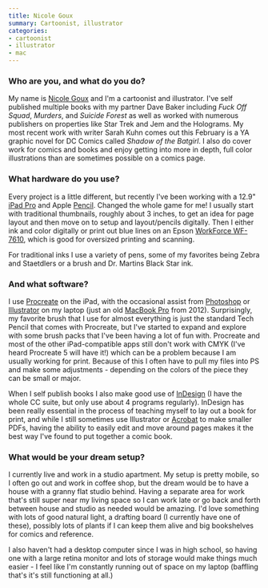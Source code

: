 ```yaml
---
title: Nicole Goux
summary: Cartoonist, illustrator 
categories:
- cartoonist
- illustrator
- mac
---
```


### Who are you, and what do you do?

My name is [Nicole Goux](http://www.nicolegoux.com/ "Nicole's website.") and I'm a cartoonist and illustrator. I've self published multiple books with my partner Dave Baker including _Fuck Off Squad_, _Murders_, and _Suicide Forest_ as well as worked with numerous publishers on properties like Star Trek and Jem and the Holograms. My most recent work with writer Sarah Kuhn comes out this February is a YA graphic novel for DC Comics called _Shadow of the Batgirl_. I also do cover work for comics and books and enjoy getting into more in depth, full color illustrations than are sometimes possible on a comics page.

### What hardware do you use?

Every project is a little different, but recently I've been working with a 12.9" [iPad Pro][ipad-pro] and Apple [Pencil][]. Changed the whole game for me! I usually start with traditional thumbnails, roughly about 3 inches, to get an idea for page layout and then move on to setup and layout/pencils digitally. Then I either ink and color digitally or print out blue lines on an Epson [WorkForce WF-7610][workforce-wf-7610], which is good for oversized printing and scanning.

For traditional inks I use a variety of pens, some of my favorites being Zebra and Staetdlers or a brush and Dr. Martins Black Star ink.

### And what software?

I use [Procreate][procreate-ios] on the iPad, with the occasional assist from [Photoshop][] or [Illustrator][] on my laptop (just an old [MacBook Pro][macbook-pro] from 2012). Surprisingly, my favorite brush that I use for almost everything is just the standard Tech Pencil that comes with Procreate, but I've started to expand and explore with some brush packs that I've been having a lot of fun with. Procreate and most of the other iPad-compatible apps still don't work with CMYK (I've heard Procreate 5 will have it!) which can be a problem because I am usually working for print. Because of this I often have to pull my files into PS and make some adjustments - depending on the colors of the piece they can be small or major.

When I self publish books I also make good use of [InDesign][] (I have the whole CC suite, but only use about 4 programs regularly). InDesign has been really essential in the process of teaching myself to lay out a book for print, and while I still sometimes use Illustrator or [Acrobat][] to make smaller PDFs, having the ability to easily edit and move around pages makes it the best way I've found to put together a comic book. 

### What would be your dream setup?

I currently live and work in a studio apartment. My setup is pretty mobile, so I often go out and work in coffee shop, but the dream would be to have a house with a granny flat studio behind. Having a separate area for work that's still super near my living space so I can work late or go back and forth between house and studio as needed would be amazing. I'd love something with lots of good natural light, a drafting board (I currently have one of these), possibly lots of plants if I can keep them alive and big bookshelves for comics and reference.

I also haven't had a desktop computer since I was in high school, so having one with a large retina monitor and lots of storage would make things much easier - I feel like I'm constantly running out of space on my laptop (baffling that's it's still functioning at all.)

[acrobat]: https://acrobat.adobe.com/us/en/acrobat.html "Software for creating and editing PDF documents."
[illustrator]: https://www.adobe.com/products/illustrator.html "A vector graphics editor."
[indesign]: https://www.adobe.com/products/indesign.html "A desktop/web publishing application."
[ipad-pro]: https://en.wikipedia.org/wiki/IPad_Pro "An iOS tablet."
[macbook-pro]: https://www.apple.com/macbook-pro/ "A laptop."
[pencil]: https://www.fiftythree.com/pencil "An iPad stylus."
[photoshop]: https://www.adobe.com/products/photoshop.html "A bitmap image editor."
[procreate-ios]: https://itunes.apple.com/us/app/procreate/id425073498 "A powerful illustration app."
[workforce-wf-7610]: https://epson.com/Support/Printers/All-In-Ones/WorkForce-Series/Epson-WorkForce-WF-7610/s/SPT_C11CC98201 "An all-in-one printer."
